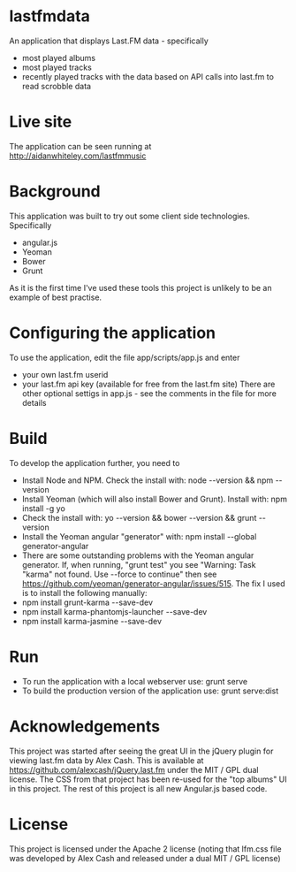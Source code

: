 lastfmdata
==========

An application that displays Last.FM data - specifically
- most played albums
- most played tracks
- recently played tracks
with the data based on API calls into last.fm to read scrobble data

Live site
=========

The application can be seen running at http://aidanwhiteley.com/lastfmmusic

Background
==========

This application was built to try out some client side technologies. Specifically
- angular.js
- Yeoman
- Bower
- Grunt

As it is the first time I've used these tools this project is unlikely to be an example of best practise.

Configuring the application
===========================

To use the application, edit the file app/scripts/app.js and enter
- your own last.fm userid
- your last.fm api key (available for free from the last.fm site)
There are other optional settigs in app.js - see the comments in the file for more details

Build
=====

To develop the application further, you need to
- Install Node and NPM. Check the install with: node --version && npm --version
- Install Yeoman (which will also install Bower and Grunt). Install with: npm install -g yo
- Check the install with: yo --version && bower --version && grunt --version
- Install the Yeoman angular "generator" with: npm install --global generator-angular
- There are some outstanding problems with the Yeoman angular generator. If, when running, "grunt test" you see "Warning: Task "karma" not found. Use --force to continue" then see https://github.com/yeoman/generator-angular/issues/515. The fix I used is to install the following manually: 
- npm install grunt-karma --save-dev
- npm install karma-phantomjs-launcher --save-dev
- npm install karma-jasmine --save-dev

Run
===

- To run the application with a local webserver use: grunt serve
- To build the production version of the application use: grunt serve:dist


Acknowledgements
===============

This project was started after seeing the great UI in the jQuery plugin for viewing last.fm data by Alex Cash. This is available at https://github.com/alexcash/jQuery.last.fm under the MIT / GPL dual license. The CSS from that project has been re-used for the "top albums" UI in this project. The rest of this project is all new Angular.js based code.

License
=======
This project is licensed under the Apache 2 license (noting that lfm.css file was developed by Alex Cash and released under a dual MIT / GPL license)
